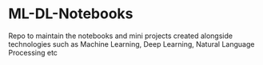 # ML-DL-Notebooks

Repo to maintain the notebooks and mini projects created alongside technologies such as Machine Learning, Deep Learning, Natural Language Processing etc
 

